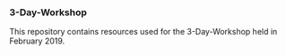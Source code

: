 ### 3-Day-Workshop

This repository contains resources used for the 3-Day-Workshop held in February 2019.


